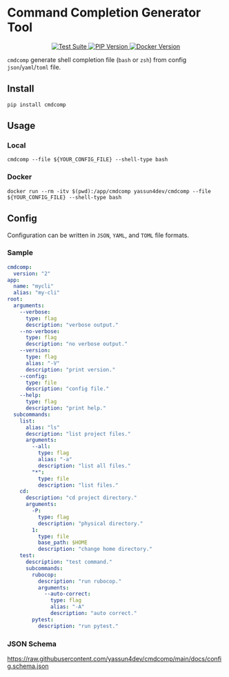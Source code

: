 # Command Completion Generator Tool

<p align="center">
    <a href="https://github.com/yassun4dev/cmdcomp/actions">
        <img src="https://github.com/yassun4dev/cmdcomp/actions/workflows/test-suite.yml/badge.svg" alt="Test Suite">
    </a>
    <a href="https://pypi.org/project/cmdcomp">
        <img src="https://badge.fury.io/py/cmdcomp.svg" alt="PIP Version">
    </a>
    <a href="https://hub.docker.com/r/yassun4dev/cmdcomp">
        <img src="https://img.shields.io/docker/v/yassun4dev/cmdcomp/latest?label=docker%20version" alt="Docker Version">
    </a>
</p>

`cmdcomp` generate shell completion file (`bash` or `zsh`) from config `json`/`yaml`/`toml` file.

## Install

```shell
pip install cmdcomp
```

## Usage

### Local
```shell
cmdcomp --file ${YOUR_CONFIG_FILE} --shell-type bash
```

### Docker

```shell
docker run --rm -itv $(pwd):/app/cmdcomp yassun4dev/cmdcomp --file ${YOUR_CONFIG_FILE} --shell-type bash
```

## Config

Configuration can be written in `JSON`, `YAML`, and `TOML` file formats.

### Sample

```yaml
cmdcomp:
  version: "2"
app:
  name: "mycli"
  alias: "my-cli"
root:
  arguments:
    --verbose:
      type: flag
      description: "verbose output."
    --no-verbose:
      type: flag
      description: "no verbose output."
    --version:
      type: flag
      alias: "-V"
      description: "print version."
    --config:
      type: file
      description: "config file."
    --help:
      type: flag
      description: "print help."
  subcommands:
    list:
      alias: "ls"
      description: "list project files."
      arguments:
        --all:
          type: flag
          alias: "-a"
          description: "list all files."
        "*":
          type: file
          description: "list files."
    cd:
      description: "cd project directory."
      arguments:
        -P:
          type: flag
          description: "physical directory."
        1:
          type: file
          base_path: $HOME
          description: "change home directory."
    test:
      description: "test command."
      subcommands:
        rubocop:
          description: "run rubocop."
          arguments:
            --auto-correct:
              type: flag
              alias: "-A"
              description: "auto correct."
        pytest:
          description: "run pytest."
```

### JSON Schema

https://raw.githubusercontent.com/yassun4dev/cmdcomp/main/docs/config.schema.json
